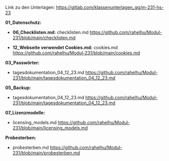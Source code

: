 
Link zu den Unterlagen: https://gitlab.com/klassenunterlagen_gg/m-231-hs-23

**01_Datenschutz:**
- **06_Checklisten.md:** checklisten.md
  https://github.com/rahelhu/Modul-231/blob/main/checklisten.md

- **12_Webseite verwendet Cookies.md:** cookies.md
  https://github.com/rahelhu/Modul-231/blob/main/cookies.md

**03_Passwörter:**
- tagesdokumentation_04_12_23.md
  https://github.com/rahelhu/Modul-231/blob/main/tagesdokumentation_04_12_23.md

**05_Backup:**
- tagesdokumentation_04_12_23.md
  https://github.com/rahelhu/Modul-231/blob/main/tagesdokumentation_04_12_23.md

**07_Lizenzmodelle:**
- licensing_models.md
  https://github.com/rahelhu/Modul-231/blob/main/licensing_models.md

**Probesterben:**
- probesterben.md
  https://github.com/rahelhu/Modul-231/blob/main/probesterben.md
